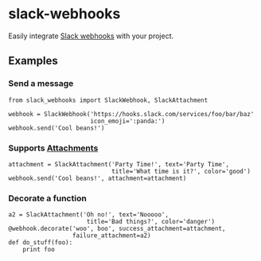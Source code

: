 # slack-webhooks
Easily integrate [Slack webhooks](https://api.slack.com/incoming-webhooks) with your project.

## Examples

### Send a message

```
from slack_webhooks import SlackWebhook, SlackAttachment

webhook = SlackWebhook('https://hooks.slack.com/services/foo/bar/baz'
                       icon_emoji=':panda:')
webhook.send('Cool beans!')
```

### Supports [Attachments](https://api.slack.com/docs/attachments)

```
attachment = SlackAttachment('Party Time!', text='Party Time',
                             title='What time is it?', color='good')
webhook.send('Cool beans!', attachment=attachment)
```

### Decorate a function

```
a2 = SlackAttachment('Oh no!', text='Nooooo',
                      title='Bad things?', color='danger')
@webhook.decorate('woo', boo', success_attachment=attachment,
                  failure_attachment=a2)
def do_stuff(foo):
    print foo
```
